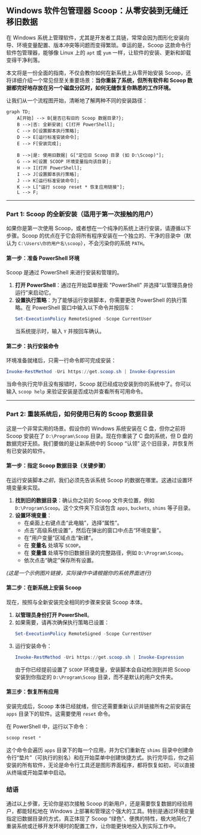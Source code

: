 ## Windows 软件包管理器 Scoop：从零安装到无缝迁移旧数据

在 Windows 系统上管理软件，尤其是开发者工具链，常常会因为图形化安装向导、环境变量配置、版本冲突等问题而变得繁琐。幸运的是，Scoop 这款命令行软件包管理器，能够像 Linux 上的 `apt` 或 `yum` 一样，让软件的安装、更新和卸载变得干净利落。

本文将是一份全面的指南，不仅会教你如何在新系统上从零开始安装 Scoop，还将详细介绍一个常见但至关重要场景：**当你重装了系统，但所有软件和 Scoop 数据都完好地存放在另一个磁盘分区时，如何无缝恢复你熟悉的工作环境。**

让我们从一个流程图开始，清晰地了解两种不同的安装路径：

```mermaid
graph TD;
    A[开始] --> B{是否已有旧的 Scoop 数据目录?};
    B -->|否: 全新安装| C[打开 PowerShell];
    C --> D[设置脚本执行策略];
    D --> E[运行标准安装命令];
    E --> F[安装完成];

    B -->|是: 使用旧数据| G["定位旧 Scoop 目录 (如 D:\Scoop)"];
    G --> H[设置 SCOOP 环境变量指向该目录];
    H --> I[打开 PowerShell];
    I --> J[设置脚本执行策略];
    J --> K[运行标准安装命令];
    K --> L["运行 scoop reset * 恢复应用链接"];
    L --> F;
```

---

### Part 1: Scoop 的全新安装（适用于第一次接触的用户）

如果你是第一次使用 Scoop，或者想在一个纯净的系统上进行安装，请遵循以下步骤。Scoop 的优点在于它会将所有程序安装在一个独立的、干净的目录中（默认为 `C:\Users\你的用户名\scoop`），不会污染你的系统 `PATH`。

#### **第一步：准备 PowerShell 环境**

Scoop 是通过 PowerShell 来进行安装和管理的。

1.  **打开 PowerShell**：通过在开始菜单搜索 "PowerShell" 并选择“以管理员身份运行”来启动它。
2.  **设置执行策略**：为了能够运行安装脚本，你需要更改 PowerShell 的执行策略。在 PowerShell 窗口中输入以下命令并按回车：
    ```powershell
    Set-ExecutionPolicy RemoteSigned -Scope CurrentUser
    ```
    当系统提示时，输入 `Y` 并按回车确认。

#### **第二步：执行安装命令**

环境准备就绪后，只需一行命令即可完成安装：

```powershell
Invoke-RestMethod -Uri https://get.scoop.sh | Invoke-Expression
```

当命令执行完毕且没有报错时，Scoop 就已经成功安装到你的系统中了。你可以输入 `scoop help` 来验证安装是否成功并查看所有可用命令。

---

### Part 2: 重装系统后，如何使用已有的 Scoop 数据目录

这是一个非常实用的场景。假设你的 Windows 系统安装在 C 盘，但你之前将 Scoop 安装在了 `D:\Program\Scoop` 目录。现在你重装了 C 盘的系统，但 D 盘的数据完好无损。我们要做的是让新系统中的 Scoop “认领” 这个旧目录，并恢复所有已安装的软件。

#### **第一步：指定 Scoop 数据目录（关键步骤）**

在运行安装脚本*之前*，我们必须先告诉系统 Scoop 的数据在哪里。这通过设置环境变量来实现。

1.  **找到旧的数据目录**：确认你之前的 Scoop 文件夹位置，例如 `D:\Program\Scoop`。这个文件夹下应该包含 `apps`, `buckets`, `shims` 等子目录。
2.  **设置环境变量**：
    *   在桌面上右键点击“此电脑”，选择“属性”。
    *   点击“高级系统设置”，然后在弹出的窗口中点击“环境变量”。
    *   在“用户变量”区域点击“新建”。
    *   在 **变量名** 处填写 `SCOOP`。
    *   在 **变量值** 处填写你旧数据目录的完整路径，例如 `D:\Program\Scoop`。
    *   依次点击“确定”保存所有设置。

  
*(这是一个示例图片链接，实际操作中请根据你的系统界面进行)*

#### **第二步：在新系统上安装 Scoop**

现在，按照与全新安装完全相同的步骤来安装 Scoop 本体。

1.  **以管理员身份打开 PowerShell**。
2.  如果需要，请再次确保执行策略已设置：
    ```powershell
    Set-ExecutionPolicy RemoteSigned -Scope CurrentUser
    ```
3.  运行安装命令：
    ```powershell
    Invoke-RestMethod -Uri https://get.scoop.sh | Invoke-Expression
    ```
    由于你已经提前设置了 `SCOOP` 环境变量，安装脚本会自动检测到并把 Scoop 安装到你指定的 `D:\Program\Scoop` 目录，而不是默认的用户文件夹。

#### **第三步：恢复所有应用**

安装完成后，Scoop 本体已经就绪，但它还需要重新认识并链接所有之前安装在 `apps` 目录下的软件。这需要使用 `reset` 命令。

在 PowerShell 中，运行以下命令：

```powershell
scoop reset *
```

这个命令会遍历 `apps` 目录下的每一个应用，并为它们重新在 `shims` 目录中创建命令行“垫片”（可执行的别名）和在开始菜单中创建快捷方式。执行完毕后，你之前安装的所有软件，无论是命令行工具还是图形界面程序，都将恢复如初，可以直接从终端或开始菜单中启动。

### 结语

通过以上步骤，无论你是初次接触 Scoop 的新用户，还是需要恢复数据的经验用户，都能轻松地在 Windows 上部署和管理这个强大的工具。特别是通过环境变量指定旧数据目录的方式，真正体现了 Scoop “绿色”、便携的特性，极大地简化了重装系统或迁移开发环境时的配置工作，让你能更快地投入到实际工作中。